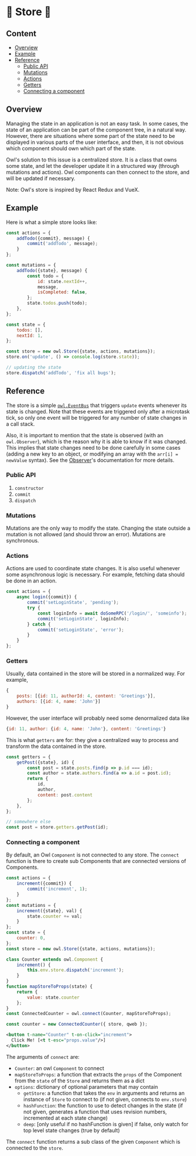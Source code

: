 # 🦉 Store 🦉

## Content

- [Overview](#overview)
- [Example](#example)
- [Reference](#reference)
  - [Public API](#public-api)
  - [Mutations](#mutations)
  - [Actions](#actions)
  - [Getters](#getters)
  - [Connecting a component](#connecting-a-component)

## Overview

Managing the state in an application is not an easy task. In some cases, the
state of an application can be part of the component tree, in a natural way.
However, there are situations where some part of the state need to be displayed
in various parts of the user interface, and then, it is not obvious which
component should own which part of the state.

Owl's solution to this issue is a centralized store. It is a class that owns
some state, and let the developer update it in a structured way (through
mutations and actions). Owl components can then connect to the store, and will
be updated if necessary.

Note: Owl's store is inspired by React Redux and VueX.

## Example

Here is what a simple store looks like:

```js
const actions = {
    addTodo({commit}, message) {
        commit('addTodo', message);
    }
};

const mutations = {
    addTodo({state}, message) {
        const todo = {
            id: state.nextId++,
            message,
            isCompleted: false,
        };
        state.todos.push(todo);
    },
};

const state = {
    todos: [],
    nextId: 1,
};

const store = new owl.Store({state, actions, mutations});
store.on('update', () => console.log(store.state));

// updating the state
store.dispatch('addTodo', 'fix all bugs');
```


## Reference

The store is a simple [`owl.EventBus`](event_bus.md) that triggers `update` events whenever its
state is changed.  Note that these events are triggered only after a microtask
tick, so only one event will be triggered for any number of state changes in a
call stack.

Also, it is important to mention that the state is observed (with an `owl.Observer`),
which is the reason why it is able to know if it was changed.  This implies that
state changes need to be done carefully in some cases (adding a new key to an
object, or modifying an array with the `arr[i] = newValue` syntax).  See the
[Observer](observer.md)'s documentation for more details.

### Public API

1. `constructor`
2. `commit`
3. `dispatch`

### Mutations

Mutations are the only way to modify the state.  Changing the state outside a
mutation is not allowed (and should throw an error).  Mutations are synchronous.

### Actions

Actions are used to coordinate state changes.  It is also useful whenever some
asynchronous logic is necessary.  For example, fetching data should be done
in an action.

```js
const actions = {
    async login({commit}) {
        commit('setLoginState', 'pending');
        try {
            const loginInfo = await doSomeRPC('/login/', 'someinfo');
            commit('setLoginState', loginInfo);
        } catch {
            commit('setLoginState', 'error');
        }
    }
};
```

### Getters

Usually, data contained in the store will be stored in a normalized way. For
example,

```js
{
    posts: [{id: 11, authorId: 4, content: 'Greetings'}],
    authors: [{id: 4, name: 'John'}]
}
```

However, the user interface will probably need some denormalized data like

```js
{id: 11, author: {id: 4, name: 'John'}, content: 'Greetings'}
```

This is what `getters` are for: they give a centralized way to process and
transform the data contained in the store.

```js
const getters = {
    getPost({state}, id) {
        const post = state.posts.find(p => p.id === id);
        const author = state.authors.find(a => a.id = post.id);
        return {
            id,
            author,
            content: post.content
        };
    },
};

// somewhere else
const post = store.getters.getPost(id);

```

### Connecting a component

By default, an Owl `Component` is not connected to any store. The `connect`
function is there to create sub Components that are connected versions of
Components.

```javascript
const actions = {
    increment({commit}) {
        commit('increment', 1);
    }
};
const mutations = {
    increment({state}, val) {
        state.counter += val;
    }
};
const state = {
    counter: 0,
};
const store = new owl.Store({state, actions, mutations});

class Counter extends owl.Component {
    increment() {
        this.env.store.dispatch('increment');
    }
}
function mapStoreToProps(state) {
    return {
        value: state.counter
    };
}
const ConnectedCounter = owl.connect(Counter, mapStoreToProps);

const counter = new ConnectedCounter({ store, qweb });
```
```xml
<button t-name="Counter" t-on-click="increment">
  Click Me! [<t t-esc="props.value"/>]
</button>
```

The arguments of `connect` are:
  - `Counter`: an owl `Component` to connect
  - `mapStoreToProps`: a function that extracts the `props` of the Component
    from the `state` of the `Store` and returns them as a dict
  - `options`: dictionary of optional parameters that may contain
    - `getStore`: a function that takes the `env` in arguments and returns an
      instance of `Store` to connect to (if not given, connects to `env.store`)
    - `hashFunction`: the function to use to detect changes in the state (if not
       given, generates a function that uses revision numbers, incremented at
       each state change)
    - `deep`: [only useful if no hashFunction is given] if false, only watch
      for top level state changes (true by default)

The `connect` function returns a sub class of the given `Component` which is
connected to the `store`.
